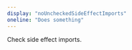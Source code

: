```yaml
---
display: "noUncheckedSideEffectImports"
oneline: "Does something"
---
```

Check side effect imports.
 
